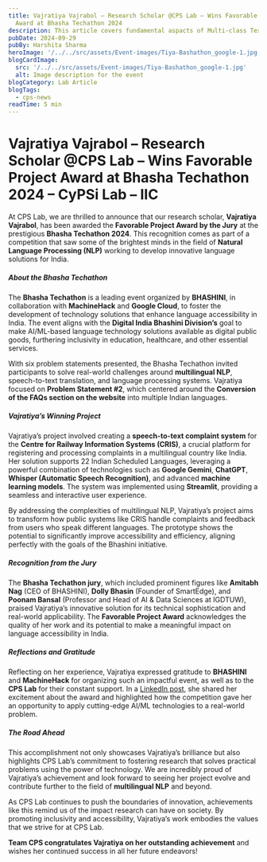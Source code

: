 ```yaml
---
title: Vajratiya Vajrabol – Research Scholar @CPS Lab – Wins Favorable Project
  Award at Bhasha Techathon 2024
description: This article covers fundamental aspacts of Multi-class Text Classification
pubDate: 2024-09-29
pubBy: Harshita Sharma
heroImage: '/../../src/assets/Event-images/Tiya-Bashathon_google-1.jpg'
blogCardImage:
  src: '/../../src/assets/Event-images/Tiya-Bashathon_google-1.jpg'
  alt: Image description for the event
blogCategory: Lab Article
blogTags:
  - cps-news
readTime: 5 min
---
```

# Vajratiya Vajrabol – Research Scholar @CPS Lab – Wins Favorable Project Award at Bhasha Techathon 2024 – CyPSi Lab – IIC
At CPS Lab, we are thrilled to announce that our research scholar, **Vajratiya Vajrabol**, has been awarded the **Favorable Project Award by the Jury** at the prestigious **Bhasha Techathon 2024**. This recognition comes as part of a competition that saw some of the brightest minds in the field of **Natural Language Processing (NLP)** working to develop innovative language solutions for India.

##### About the Bhasha Techathon

The **Bhasha Techathon** is a leading event organized by **BHASHINI**, in collaboration with **MachineHack** and **Google Cloud**, to foster the development of technology solutions that enhance language accessibility in India. The event aligns with the **Digital India Bhashini Division’s** goal to make AI/ML-based language technology solutions available as digital public goods, furthering inclusivity in education, healthcare, and other essential services.

With six problem statements presented, the Bhasha Techathon invited participants to solve real-world challenges around **multilingual NLP**, speech-to-text translation, and language processing systems. Vajratiya focused on **Problem Statement #2**, which centered around the **Conversion of the FAQs section on the website** into multiple Indian languages.

##### Vajratiya’s Winning Project

Vajratiya’s project involved creating a **speech-to-text complaint system** for the **Centre for Railway Information Systems (CRIS)**, a crucial platform for registering and processing complaints in a multilingual country like India. Her solution supports 22 Indian Scheduled Languages, leveraging a powerful combination of technologies such as **Google Gemini**, **ChatGPT**, **Whisper (Automatic Speech Recognition)**, and advanced **machine learning models**. The system was implemented using **Streamlit**, providing a seamless and interactive user experience.

By addressing the complexities of multilingual NLP, Vajratiya’s project aims to transform how public systems like CRIS handle complaints and feedback from users who speak different languages. The prototype shows the potential to significantly improve accessibility and efficiency, aligning perfectly with the goals of the Bhashini initiative.

##### Recognition from the Jury

The **Bhasha Techathon jury**, which included prominent figures like **Amitabh Nag** (CEO of BHASHINI), **Dolly Bhasin** (Founder of SmartEdge), and **Poonam Bansal** (Professor and Head of AI & Data Sciences at IGDTUW), praised Vajratiya’s innovative solution for its technical sophistication and real-world applicability. The **Favorable Project Award** acknowledges the quality of her work and its potential to make a meaningful impact on language accessibility in India.

##### Reflections and Gratitude

Reflecting on her experience, Vajratiya expressed gratitude to **BHASHINI** and **MachineHack** for organizing such an impactful event, as well as to the **CPS Lab** for their constant support. In a [LinkedIn post](https://www.linkedin.com/feed/update/urn:li:activity:7233020330515034112/), she shared her excitement about the award and highlighted how the competition gave her an opportunity to apply cutting-edge AI/ML technologies to a real-world problem.

##### The Road Ahead

This accomplishment not only showcases Vajratiya’s brilliance but also highlights CPS Lab’s commitment to fostering research that solves practical problems using the power of technology. We are incredibly proud of Vajratiya’s achievement and look forward to seeing her project evolve and contribute further to the field of **multilingual NLP** and beyond.

As CPS Lab continues to push the boundaries of innovation, achievements like this remind us of the impact research can have on society. By promoting inclusivity and accessibility, Vajratiya’s work embodies the values that we strive for at CPS Lab.

**Team CPS congratulates Vajratiya on her outstanding achievement** and wishes her continued success in all her future endeavors!
